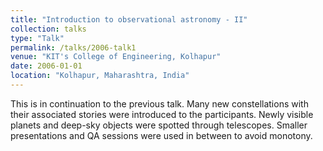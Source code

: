```yaml
---
title: "Introduction to observational astronomy - II"
collection: talks
type: "Talk"
permalink: /talks/2006-talk1
venue: "KIT's College of Engineering, Kolhapur"
date: 2006-01-01
location: "Kolhapur, Maharashtra, India"
---
```


This is in continuation to the previous talk. Many new constellations with their associated stories were introduced to the participants. Newly visible planets and deep-sky objects were spotted through telescopes. Smaller presentations and QA sessions were used in between to avoid monotony.
